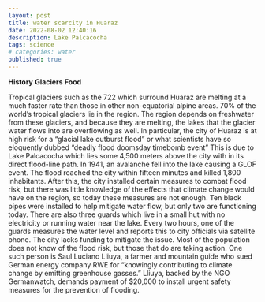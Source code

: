 ```yaml
---
layout: post
title: water scarcity in Huaraz
date: 2022-08-02 12:40:16
description: Lake Palcacocha
tags: science
# categories: water
published: true
---
```


**History**
**Glaciers**
**Food**

Tropical glaciers such as the 722 which surround Huaraz are melting at a much faster rate than those in other non-equatorial alpine areas. 70% of the world’s tropical glaciers lie in the region. The region depends on freshwater from these glaciers, and because they are melting, the lakes that the glacier water flows into are overflowing as well. In particular, the city of Huaraz is at high risk for a “glacial lake outburst flood” or what scientists have so eloquently dubbed “deadly flood doomsday timebomb event” This is due to Lake Palcacocha which lies some 4,500 meters above the city with in its direct flood-line path. In 1941, an avalanche fell into the lake causing a GLOF event. The flood reached the city within fifteen minutes and killed 1,800 inhabitants. After this, the city installed certain measures to combat flood risk, but there was little knowledge of the effects that climate change would have on the region, so today these measures are not enough. Ten black pipes were installed to help mitigate water flow, but only two are functioning today. There are also three guards which live in a small hut with no electricity or running water near the lake. Every two hours, one of the guards measures the water level and reports this to city officials via satellite phone. The city lacks funding to mitigate the issue. Most of the population does not know of the flood risk, but those that do are taking action. One such person is Saul Luciano Lliuya, a farmer and mountain guide who sued German energy company RWE for “knowingly contributing to climate change by emitting greenhouse gasses.” Lliuya, backed by the NGO Germanwatch, demands payment of $20,000 to install urgent safety measures for the prevention of flooding.
